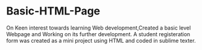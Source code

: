 # Basic-HTML-Page
On Keen interest towards learning Web development,Created a basic level Webpage and Working on its further development.
A student registeration form was created as a mini project using HTML and coded in sublime texter.
